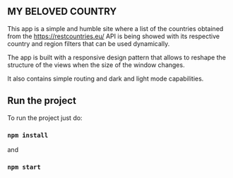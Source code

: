 ## MY BELOVED COUNTRY

This app is a simple and humble site where a list of the countries obtained from the https://restcountries.eu/ API is being showed  with its respective country and region filters that can be used dynamically. 

The app is built with a responsive design pattern that allows to reshape the structure of the views when the size of the window changes.

It also contains simple routing and dark and light mode capabilities.

## Run the project

To run the project just do:

### `npm install`
and
### `npm start`
